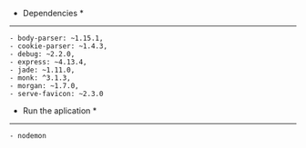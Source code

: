 

* Dependencies *
---------------

	- body-parser: ~1.15.1,
	- cookie-parser: ~1.4.3,
	- debug: ~2.2.0,
	- express: ~4.13.4,
	- jade: ~1.11.0,
	- monk: ^3.1.3,
	- morgan: ~1.7.0,
	- serve-favicon: ~2.3.0


* Run the aplication *
---------------------

	- nodemon

